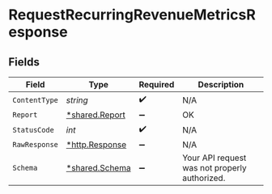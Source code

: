 # RequestRecurringRevenueMetricsResponse


## Fields

| Field                                                  | Type                                                   | Required                                               | Description                                            |
| ------------------------------------------------------ | ------------------------------------------------------ | ------------------------------------------------------ | ------------------------------------------------------ |
| `ContentType`                                          | *string*                                               | :heavy_check_mark:                                     | N/A                                                    |
| `Report`                                               | [*shared.Report](../../models/shared/report.md)        | :heavy_minus_sign:                                     | OK                                                     |
| `StatusCode`                                           | *int*                                                  | :heavy_check_mark:                                     | N/A                                                    |
| `RawResponse`                                          | [*http.Response](https://pkg.go.dev/net/http#Response) | :heavy_minus_sign:                                     | N/A                                                    |
| `Schema`                                               | [*shared.Schema](../../models/shared/schema.md)        | :heavy_minus_sign:                                     | Your API request was not properly authorized.          |